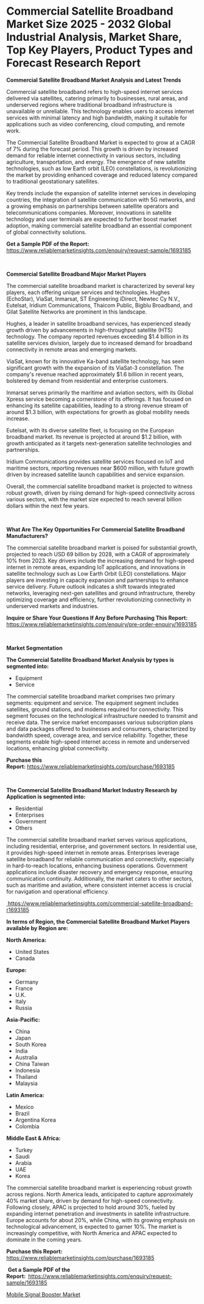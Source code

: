 <p><h1>Commercial Satellite Broadband Market Size 2025 - 2032 Global Industrial Analysis, Market Share, Top Key Players, Product Types and Forecast Research Report</h1></p><p><strong>Commercial Satellite Broadband Market Analysis and Latest Trends</strong></p>
<p><p>Commercial satellite broadband refers to high-speed internet services delivered via satellites, catering primarily to businesses, rural areas, and underserved regions where traditional broadband infrastructure is unavailable or unreliable. This technology enables users to access internet services with minimal latency and high bandwidth, making it suitable for applications such as video conferencing, cloud computing, and remote work.</p><p>The Commercial Satellite Broadband Market is expected to grow at a CAGR of 7% during the forecast period. This growth is driven by increased demand for reliable internet connectivity in various sectors, including agriculture, transportation, and energy. The emergence of new satellite technologies, such as low Earth orbit (LEO) constellations, is revolutionizing the market by providing enhanced coverage and reduced latency compared to traditional geostationary satellites.</p><p>Key trends include the expansion of satellite internet services in developing countries, the integration of satellite communication with 5G networks, and a growing emphasis on partnerships between satellite operators and telecommunications companies. Moreover, innovations in satellite technology and user terminals are expected to further boost market adoption, making commercial satellite broadband an essential component of global connectivity solutions.</p></p>
<p><strong>Get a Sample PDF of the Report:&nbsp;</strong> <a href="https://www.reliablemarketinsights.com/enquiry/request-sample/1693185?utm_campaign=2133&utm_medium=2&utm_source=Github&utm_content=ia&utm_term=15022025&utm_id=commercial-satellite-broadband">https://www.reliablemarketinsights.com/enquiry/request-sample/1693185</a></p>
<p>&nbsp;</p>
<p><strong>Commercial Satellite Broadband Major Market Players</strong></p>
<p><p>The commercial satellite broadband market is characterized by several key players, each offering unique services and technologies. Hughes (EchoStar), ViaSat, Inmarsat, ST Engineering iDirect, Newtec Cy N.V., Eutelsat, Iridium Communications, Thaicom Public, Bigblu Broadband, and Gilat Satellite Networks are prominent in this landscape.</p><p>Hughes, a leader in satellite broadband services, has experienced steady growth driven by advancements in high-throughput satellite (HTS) technology. The company reported revenues exceeding $1.4 billion in its satellite services division, largely due to increased demand for broadband connectivity in remote areas and emerging markets.</p><p>ViaSat, known for its innovative Ka-band satellite technology, has seen significant growth with the expansion of its ViaSat-3 constellation. The company's revenue reached approximately $1.6 billion in recent years, bolstered by demand from residential and enterprise customers.</p><p>Inmarsat serves primarily the maritime and aviation sectors, with its Global Xpress service becoming a cornerstone of its offerings. It has focused on enhancing its satellite capabilities, leading to a strong revenue stream of around $1.3 billion, with expectations for growth as global mobility needs increase.</p><p>Eutelsat, with its diverse satellite fleet, is focusing on the European broadband market. Its revenue is projected at around $1.2 billion, with growth anticipated as it targets next-generation satellite technologies and partnerships.</p><p>Iridium Communications provides satellite services focused on IoT and maritime sectors, reporting revenues near $600 million, with future growth driven by increased satellite launch capabilities and service expansion.</p><p>Overall, the commercial satellite broadband market is projected to witness robust growth, driven by rising demand for high-speed connectivity across various sectors, with the market size expected to reach several billion dollars within the next few years.</p></p>
<p>&nbsp;</p>
<p><strong>What Are The Key Opportunities For Commercial Satellite Broadband Manufacturers?</strong></p>
<p><p>The commercial satellite broadband market is poised for substantial growth, projected to reach USD 69 billion by 2028, with a CAGR of approximately 10% from 2023. Key drivers include the increasing demand for high-speed internet in remote areas, expanding IoT applications, and innovations in satellite technology such as Low Earth Orbit (LEO) constellations. Major players are investing in capacity expansion and partnerships to enhance service delivery. Future outlook indicates a shift towards integrated networks, leveraging next-gen satellites and ground infrastructure, thereby optimizing coverage and efficiency, further revolutionizing connectivity in underserved markets and industries.</p></p>
<p><strong>Inquire or Share Your Questions If Any Before Purchasing This Report:</strong> <a href="https://www.reliablemarketinsights.com/enquiry/pre-order-enquiry/1693185?utm_campaign=2133&utm_medium=2&utm_source=Github&utm_content=ia&utm_term=15022025&utm_id=commercial-satellite-broadband">https://www.reliablemarketinsights.com/enquiry/pre-order-enquiry/1693185</a></p>
<p>&nbsp;</p>
<p><strong>Market Segmentation</strong></p>
<p><strong>The Commercial Satellite Broadband Market Analysis by types is segmented into:</strong></p>
<p><ul><li>Equipment</li><li>Service</li></ul></p>
<p><p>The commercial satellite broadband market comprises two primary segments: equipment and service. The equipment segment includes satellites, ground stations, and modems required for connectivity. This segment focuses on the technological infrastructure needed to transmit and receive data. The service market encompasses various subscription plans and data packages offered to businesses and consumers, characterized by bandwidth speed, coverage area, and service reliability. Together, these segments enable high-speed internet access in remote and underserved locations, enhancing global connectivity.</p></p>
<p><strong>Purchase this Report:&nbsp;</strong><a href="https://www.reliablemarketinsights.com/purchase/1693185?utm_campaign=2133&utm_medium=2&utm_source=Github&utm_content=ia&utm_term=15022025&utm_id=commercial-satellite-broadband">https://www.reliablemarketinsights.com/purchase/1693185</a></p>
<p>&nbsp;</p>
<p><strong>The Commercial Satellite Broadband Market Industry Research by Application is segmented into:</strong></p>
<p><ul><li>Residential</li><li>Enterprises</li><li>Government</li><li>Others</li></ul></p>
<p><p>The commercial satellite broadband market serves various applications, including residential, enterprise, and government sectors. In residential use, it provides high-speed internet in remote areas. Enterprises leverage satellite broadband for reliable communication and connectivity, especially in hard-to-reach locations, enhancing business operations. Government applications include disaster recovery and emergency response, ensuring communication continuity. Additionally, the market caters to other sectors, such as maritime and aviation, where consistent internet access is crucial for navigation and operational efficiency.</p></p>
<p><a href="https://www.reliablemarketinsights.com/commercial-satellite-broadband-r1693185?utm_campaign=2133&utm_medium=2&utm_source=Github&utm_content=ia&utm_term=15022025&utm_id=commercial-satellite-broadband">&nbsp;https://www.reliablemarketinsights.com/commercial-satellite-broadband-r1693185</a></p>
<p><strong>In terms of Region, the Commercial Satellite Broadband Market Players available by Region are:</strong></p>
<p>
    <p> <strong> North America: </strong>
        <ul>
            <li>United States</li>
            <li>Canada</li>
        </ul>
        </p> 
    <p> <strong> Europe: </strong>
        <ul>
            <li>Germany</li>
            <li>France</li>
            <li>U.K.</li>
            <li>Italy</li>
            <li>Russia</li>
        </ul>
        </p> 
    <p> <strong> Asia-Pacific: </strong>
        <ul>
            <li>China</li>
            <li>Japan</li>
            <li>South Korea</li>
            <li>India</li>
            <li>Australia</li>
            <li>China Taiwan</li>
            <li>Indonesia</li>
            <li>Thailand</li>
            <li>Malaysia</li>
        </ul>
        </p> 
    <p> <strong> Latin America: </strong>
        <ul>
            <li>Mexico</li>
            <li>Brazil</li>
            <li>Argentina Korea</li>
            <li>Colombia</li>
        </ul>
        </p> 
    <p> <strong> Middle East & Africa: </strong>
        <ul>
            <li>Turkey</li>
            <li>Saudi</li>
            <li>Arabia</li>
            <li>UAE</li>
            <li>Korea</li>
        </ul>
    </p>
    </p>
<p><p>The commercial satellite broadband market is experiencing robust growth across regions. North America leads, anticipated to capture approximately 40% market share, driven by demand for high-speed connectivity. Following closely, APAC is projected to hold around 30%, fueled by expanding internet penetration and investments in satellite infrastructure. Europe accounts for about 20%, while China, with its growing emphasis on technological advancement, is expected to garner 10%. The market is increasingly competitive, with North America and APAC expected to dominate in the coming years.</p></p>
<p><strong>Purchase this Report: </strong><a href="https://www.reliablemarketinsights.com/purchase/1693185?utm_campaign=2133&utm_medium=2&utm_source=Github&utm_content=ia&utm_term=15022025&utm_id=commercial-satellite-broadband">https://www.reliablemarketinsights.com/purchase/1693185</a></p>
<p>&nbsp;<strong>Get a Sample PDF of the Report:&nbsp;&nbsp;</strong><a href="https://www.reliablemarketinsights.com/enquiry/request-sample/1693185?utm_campaign=2133&utm_medium=2&utm_source=Github&utm_content=ia&utm_term=15022025&utm_id=commercial-satellite-broadband">https://www.reliablemarketinsights.com/enquiry/request-sample/1693185</a></p>
<p><strong></strong></p>
<p><p><a href="https://github.com/gerdabatiskzv9/Market-Research-Report-List-1/blob/main/mobile-signal-booster-market.md?utm_campaign=2133&utm_medium=2&utm_source=Github&utm_content=ia&utm_term=15022025&utm_id=commercial-satellite-broadband">Mobile Signal Booster Market</a></p></p>